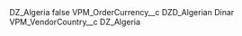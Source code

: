 <?xml version="1.0" encoding="UTF-8"?>
<CustomMetadata xmlns="http://soap.sforce.com/2006/04/metadata" xmlns:xsi="http://www.w3.org/2001/XMLSchema-instance" xmlns:xsd="http://www.w3.org/2001/XMLSchema">
    <label>DZ_Algeria</label>
    <protected>false</protected>
    <values>
        <field>VPM_OrderCurrency__c</field>
        <value xsi:type="xsd:string">DZD_Algerian Dinar</value>
    </values>
    <values>
        <field>VPM_VendorCountry__c</field>
        <value xsi:type="xsd:string">DZ_Algeria</value>
    </values>
</CustomMetadata>
